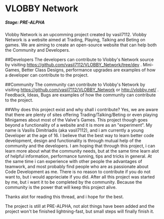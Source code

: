 VLOBBY Network
==============
##### Stage: PRE-ALPHA  

Vlobby Network is an upcomming project created by vasil7112. Vlobby Network is a website aimed at Trading, Playing, Talking and Beting on games. We are aiming to create an open-source website that can help both the Community and Developers. 

##Developers
The developers can contribute to Vlobby's Network source by visiting https://github.com/vasil7112/VLOBBY_Network/tree/dev . Mini-Games, Better Class Designs, performance upgrades are examples of how a developer can contribute to the project.

##Community
The community can contribute to Vlobby's Network by visiting https://github.com/vasil7112/VLOBBY_Network or http://vlobby.net/ . Feedback, Ideas, Bugs are examples of how the community can contribute to the project.

##Why does this project exist and why shall i contribute?
Yes, we are aware that there are plenty of sites offering Trading/Talking/Beting or even playing Minigames about most of the Valve's Games. This project though goes beyond a functionality of a website and it is more as an "experiment". My name is Vasilis Dimitriadis (aka vasil7112), and i am currently a young Developer at the age of 16. I believe that the best way to learn better code development, design and functionality is through mutual help of the community and the developers. I am hoping that through this project, i can learn more about what the community needs, but at the same time learn alot of helpful information, performance tunning, tips and tricks in general. At the same time i can experience with other people the advantages of teamwork, and most probably find people who are as passionate about Code Development as me.
There is no reason to contribute if you do not want to, but i would apprieciate if you did. After all this project was started by me, but i want it to be completed by the community. Because the community is the power that will keep this project alive.

Thanks alot for reading this thread, and i hope for the best.

The project is still at PRE-ALPHA, not alot things have been added and the project won't be finished lightning-fast, but small steps will finally finish it.
